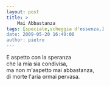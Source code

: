 ```yaml
---
layout: post
title: >
    Mai Abbastanza
tags: [speciale,scheggia d'essenza,]
date: 2009-05-20 16:49:00
author: pietro
---
```

E aspetto con la speranza<br/>che la mia sia condivisa,<br/>ma non m'aspetto mai abbastanza,<br/>di morte l'aria ormai pervasa.

